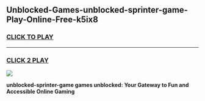 
## Unblocked-Games-unblocked-sprinter-game-Play-Online-Free-k5ix8
<h3>
<a href="https://premium76.site?title=unblocked-sprinter-game&ref=26A">CLICK TO PLAY</a></h3>
<hr>

<h3>
<a href="https://premium76.site?title=unblocked-sprinter-game&ref=26A">CLICK 2 PLAY</a>
  
</h3>

<a href="https://premium76.site?title=unblocked-sprinter-game&ref=26A"><img src="https://clearcache.store/games.png"></a>


**unblocked-sprinter-game games unblocked: Your Gateway to Fun and Accessible Online Gaming**
